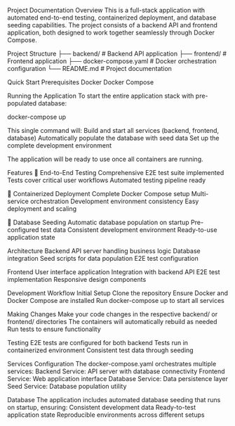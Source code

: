 Project Documentation
Overview
This is a full-stack application with automated end-to-end testing, containerized deployment, and database seeding capabilities. The project consists of a backend API and frontend application, both designed to work together seamlessly through Docker Compose.

Project Structure
├── backend/          # Backend API application
├── frontend/         # Frontend application
├── docker-compose.yaml   # Docker orchestration configuration
└── README.md         # Project documentation


Quick Start
Prerequisites
Docker
Docker Compose

Running the Application
To start the entire application stack with pre-populated database:

docker-compose up

This single command will:
Build and start all services (backend, frontend, database)
Automatically populate the database with seed data
Set up the complete development environment

The application will be ready to use once all containers are running.

Features
🧪 End-to-End Testing
Comprehensive E2E test suite implemented
Tests cover critical user workflows
Automated testing pipeline ready

🐳 Containerized Deployment
Complete Docker Compose setup
Multi-service orchestration
Development environment consistency
Easy deployment and scaling

🌱 Database Seeding
Automatic database population on startup
Pre-configured test data
Consistent development environment
Ready-to-use application state

Architecture
Backend
API server handling business logic
Database integration
Seed scripts for data population
E2E test configuration

Frontend
User interface application
Integration with backend API
E2E test implementation
Responsive design components

Development Workflow
Initial Setup
Clone the repository
Ensure Docker and Docker Compose are installed
Run docker-compose up to start all services

Making Changes
Make your code changes in the respective backend/ or frontend/ directories
The containers will automatically rebuild as needed
Run tests to ensure functionality

Testing
E2E tests are configured for both  backend
Tests run in containerized environment
Consistent test data through seeding

Services Configuration
The docker-compose.yaml orchestrates multiple services:
Backend Service: API server with database connectivity
Frontend Service: Web application interface
Database Service: Data persistence layer
Seed Service: Database population utility

Database
The application includes automated database seeding that runs on startup, ensuring:
Consistent development data
Ready-to-test application state
Reproducible environments across different setups
